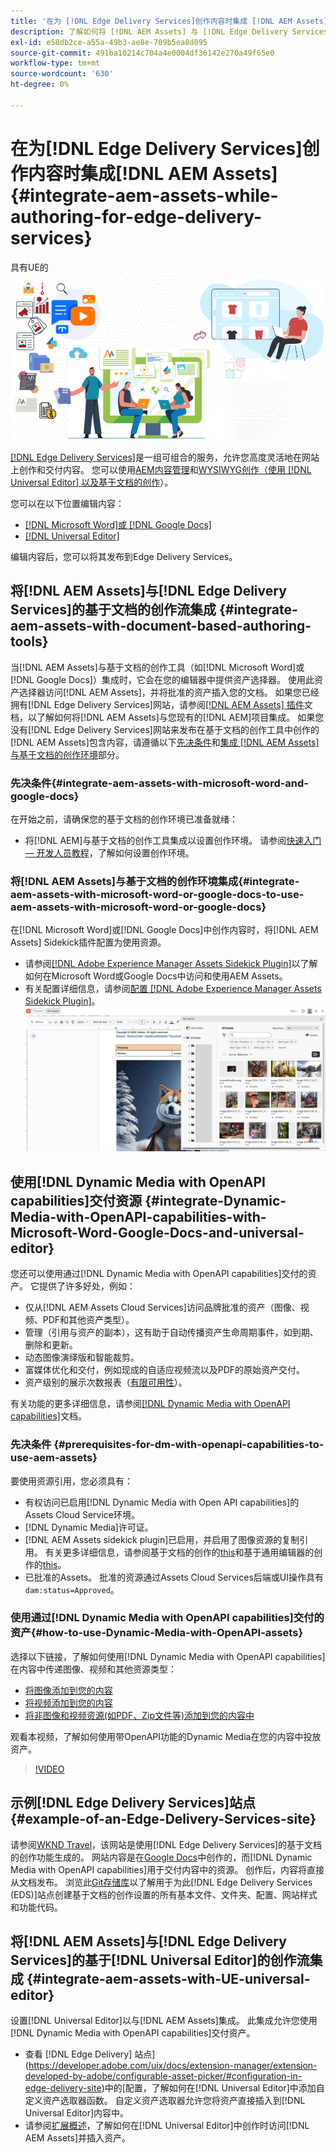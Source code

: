 ```yaml
---
title: '在为 [!DNL Edge Delivery Services]创作内容时集成 [!DNL AEM Assets] '
description: 了解如何将 [!DNL AEM Assets] 与 [!DNL Edge Delivery Services]. This integration enables you to integrate [!DNL AEM Assets] 与 [!DNL Microsoft Word] 集成，将 [!DNL Google Docs], integrate [!DNL AEM Assets] 与 [!DNL Universal Editor], integrate [!DNL Dynamic Media with OpenAPI capabilities] 与 [!DNL Universal Editor] 集成，以及如何将 [!DNL Dynamic Media with OpenAPI capabilities] 与 [!DNL Microsoft Word] 和 [!DNL Google Docs]集成。
exl-id: e58db2ce-a55a-49b3-ae8e-709b5ea8d095
source-git-commit: 491ba10214c704a4e0004df36142e270a49f65e0
workflow-type: tm+mt
source-wordcount: '630'
ht-degree: 0%

---
```


# 在为[!DNL Edge Delivery Services]创作内容时集成[!DNL AEM Assets] {#integrate-aem-assets-while-authoring-for-edge-delivery-services}

具有UE的![AEM资源](/help/assets/assets/EDS2.png)

[[!DNL Edge Delivery Services]](https://experienceleague.adobe.com/zh-hans/docs/experience-manager-cloud-service/content/edge-delivery/overview)是一组可组合的服务，允许您高度灵活地在网站上创作和交付内容。 您可以使用[AEM内容管理](/help/sites-cloud/authoring/author-publish.md)和[WYSIWYG创作（使用 [!DNL Universal Editor] 以及基于文档的创作](https://experienceleague.adobe.com/zh-hans/docs/experience-manager-cloud-service/content/edge-delivery/wysiwyg-authoring/authoring)）。

您可以在以下位置编辑内容：

* [[!DNL Microsoft Word]或 [!DNL Google Docs]](#integrate-aem-assets-with-document-based-authoring-tools)
* [[!DNL Universal Editor]](#integrate-aem-assets-with-UE-universal-editor)

编辑内容后，您可以将其发布到Edge Delivery Services。

## 将[!DNL AEM Assets]与[!DNL Edge Delivery Services]的基于文档的创作流集成 {#integrate-aem-assets-with-document-based-authoring-tools}

当[!DNL AEM Assets]与基于文档的创作工具（如[!DNL Microsoft Word]或[!DNL Google Docs]）集成时，它会在您的编辑器中提供资产选择器。 使用此资产选择器访问[!DNL AEM Assets]，并将批准的资产插入您的文档。
如果您已经拥有[!DNL Edge Delivery Services]网站，请参阅[[!DNL AEM Assets] 插件](https://github.com/adobe-rnd/aem-assets-plugin/blob/main/README.md)文档，以了解如何将[!DNL AEM Assets]与您现有的[!DNL AEM]项目集成。
如果您没有[!DNL Edge Delivery Services]网站来发布在基于文档的创作工具中创作的[!DNL AEM Assets]包含内容，请遵循以下[先决条件](#integrate-aem-assets-with-microsoft-word-and-google-docs)和[集成 [!DNL AEM Assets] 与基于文档的创作环境](#integrate-aem-assets-with-microsoft-word-or-google-docs-to-use-aem-assets-with-microsoft-word-or-google-docs)部分。

### 先决条件{#integrate-aem-assets-with-microsoft-word-and-google-docs}

在开始之前，请确保您的基于文档的创作环境已准备就绪：

* 将[!DNL AEM]与基于文档的创作工具集成以设置创作环境。 请参阅[快速入门 — 开发人员教程](https://www.aem.live/developer/tutorial)，了解如何设置创作环境。

### 将[!DNL AEM Assets]与基于文档的创作环境集成{#integrate-aem-assets-with-microsoft-word-or-google-docs-to-use-aem-assets-with-microsoft-word-or-google-docs}

在[!DNL Microsoft Word]或[!DNL Google Docs]中创作内容时，将[!DNL AEM Assets] Sidekick插件配置为使用资源。

* 请参阅[[!DNL Adobe Experience Manager Assets Sidekick Plugin]](https://www.aem.live/docs/aem-assets-sidekick-plugin#using-experience-manager-assets-for-website-authors)以了解如何在Microsoft Word或Google Docs中访问和使用AEM Assets。
* 有关配置详细信息，请参阅[配置 [!DNL Adobe Experience Manager Assets Sidekick Plugin]](https://www.aem.live/developer/configuring-aem-assets-sidekick-plugin)。
  ![在ms word和google文档中使用具有openAPI功能的Dynamic Media](/help/assets/assets/my-assets-sidebar.png)

## 使用[!DNL Dynamic Media with OpenAPI capabilities]交付资源 {#integrate-Dynamic-Media-with-OpenAPI-capabilities-with-Microsoft-Word-Google-Docs-and-universal-editor}

您还可以使用通过[!DNL Dynamic Media with OpenAPI capabilities]交付的资产。 它提供了许多好处，例如：

* 仅从[!DNL AEM Assets Cloud Services]访问品牌批准的资产（图像、视频、PDF和其他资产类型）。
* 管理（引用与资产的副本），这有助于自动传播资产生命周期事件，如到期、删除和更新。
* 动态图像演绎版和智能裁剪。
* 富媒体优化和交付，例如现成的自适应视频流以及PDF的原始资产交付。
* 资产级别的展示次数报表（[有限可用性](/help/assets/manage-reports-assets-view.md#dynamic-media-delivery-reports)）。

有关功能的更多详细信息，请参阅[[!DNL Dynamic Media with OpenAPI capabilities]](https://experienceleague.adobe.com/en/docs/experience-manager-cloud-service/content/assets/dynamicmedia/dynamic-media-open-apis/dynamic-media-open-apis-overview)文档。

### 先决条件 {#prerequisites-for-dm-with-openapi-capabilities-to-use-aem-assets}

要使用资源引用，您必须具有：

* 有权访问已启用[!DNL Dynamic Media with Open API capabilities]的Assets Cloud Service环境。
* [!DNL Dynamic Media]许可证。
* [!DNL AEM Assets sidekick plugin]已启用，并启用了图像资源的复制引用。 有关更多详细信息，请参阅基于文档的创作的[this](https://www.aem.live/developer/configuring-aem-assets-sidekick-plugin#copymode)和基于通用编辑器的创作的[this](https://developer.adobe.com/uix/docs/extension-manager/extension-developed-by-adobe/configurable-asset-picker/#extension-overview)。
* 已批准的Assets。 批准的资源通过Assets Cloud Services后端或UI操作具有`dam:status=Approved`。

### 使用通过[!DNL Dynamic Media with OpenAPI capabilities]交付的资产{#how-to-use-Dynamic-Media-with-OpenAPI-assets}

选择以下链接，了解如何使用[!DNL Dynamic Media with OpenAPI capabilities]在内容中传递图像、视频和其他资源类型：

* [将图像添加到您的内容](https://www.aem.live/docs/aem-assets-sidekick-plugin#using-image-references-when-authoring-content)
* [将视频添加到您的内容](https://www.aem.live/docs/aem-assets-sidekick-plugin#using-video-references-when-authoring-content)
* [将非图像和视频资源(如PDF、Zip文件等)添加到您的内容中](https://www.aem.live/docs/aem-assets-sidekick-plugin#using-asset-references-for-pdf-zip-etc-when-authoring-content)

观看本视频，了解如何使用带OpenAPI功能的Dynamic Media在您的内容中投放资产。

>[!VIDEO](https://video.tv.adobe.com/v/3441155)

## 示例[!DNL Edge Delivery Services]站点{#example-of-an-Edge-Delivery-Services-site}

请参阅[WKND Travel](http://bit.ly/3DExLnf)，该网站是使用[!DNL Edge Delivery Services]的基于文档的创作功能生成的。 网站内容是在[Google Docs](https://drive.google.com/drive/folders/1HCCHRWp4HJIXW_cUv5cRDQ5DzzqiZsXT)中创作的，而[!DNL Dynamic Media with OpenAPI capabilities]用于交付内容中的资源。 创作后，内容将直接从文档发布。 浏览此[Git存储库](https://github.com/hlxsites/franklin-assets-selector/tree/aem-dynamicmedia-demo/blocks)以了解用于为此[!DNL Edge Delivery Services (EDS)]站点创建基于文档的创作设置的所有基本文件、文件夹、配置、网站样式和功能代码。

## 将[!DNL AEM Assets]与[!DNL Edge Delivery Services]的基于[!DNL Universal Editor]的创作流集成 {#integrate-aem-assets-with-UE-universal-editor}

设置[!DNL Universal Editor]以与[!DNL AEM Assets]集成。 此集成允许您使用[!DNL Dynamic Media with OpenAPI capabilities]交付资产。

* 查看 [!DNL Edge Delivery] 站点](https://developer.adobe.com/uix/docs/extension-manager/extension-developed-by-adobe/configurable-asset-picker/#configuration-in-edge-delivery-site)中的[配置，了解如何在[!DNL Universal Editor]中添加自定义资产选取器函数。 自定义资产选取器允许您将资产直接插入到[!DNL Universal Editor]内容中。
* 请参阅[扩展概述](https://developer.adobe.com/uix/docs/extension-manager/extension-developed-by-adobe/configurable-asset-picker/#extension-overview)，了解如何在[!DNL Universal Editor]中创作时访问[!DNL AEM Assets]并插入资产。
